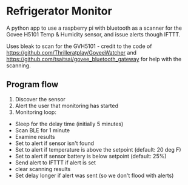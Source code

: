 # Refrigerator Monitor

A python app to use a raspberry pi with bluetooth as a scanner for the Govee H5101 Temp & Humidity sensor, and issue alerts though IFTTT.

Uses bleak to scan for the GVH5101 - credit to the code of https://github.com/Thrilleratplay/GoveeWatcher and https://github.com/tsaitsai/govee_bluetooth_gateway for help with the scanning.

## Program flow

1. Discover the sensor
2. Alert the user that monitoring has started
3. Monitoring loop:
*   Sleep for the delay time (initially 5 minutes)
*   Scan BLE for 1 minute
*   Examine results
*   Set to alert if sensor isn't found
*   Set to alert if temperature is above the setpoint (default: 20 deg F)
*   Set to alert if sensor battery is below setpoint (default: 25%)
*   Send alert to IFTTT if alert is set
*   clear scanning results
*   Set delay longer if alert was sent (so we don't flood with alerts)